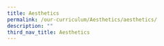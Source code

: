 ```yaml
---
title: Aesthetics
permalink: /our-curriculum/Aesthetics/aesthetics/
description: ""
third_nav_title: Aesthetics
---
```

